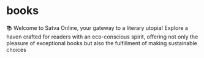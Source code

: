 # books
📚 Welcome to Satva Online, your gateway to a literary utopia! Explore a haven crafted for readers with an eco-conscious spirit, offering not only the pleasure of exceptional books but also the fulfillment of making sustainable choices
